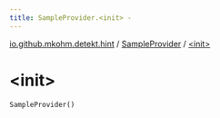 ```yaml
---
title: SampleProvider.<init> - 
---
```


[io.github.mkohm.detekt.hint](../index.html) / [SampleProvider](index.html) / [&lt;init&gt;](./-init-.html)

# &lt;init&gt;

`SampleProvider()`